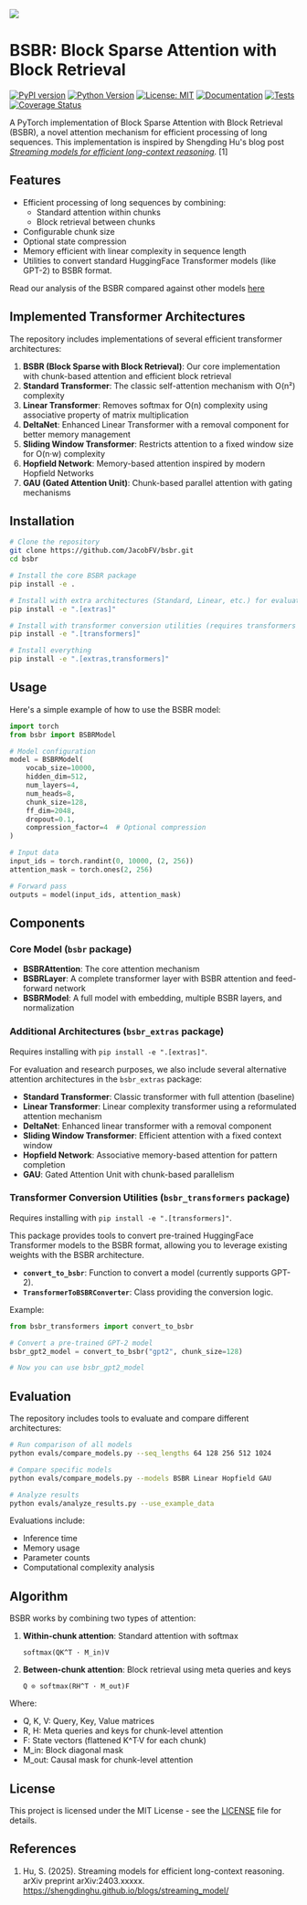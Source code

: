 ![](https://github.com/JacobFV/bsbr/bsbr_repo_cover.png)

# BSBR: Block Sparse Attention with Block Retrieval

[![PyPI version](https://badge.fury.io/py/bsbr.svg)](https://badge.fury.io/py/bsbr)
[![Python Version](https://img.shields.io/pypi/pyversions/bsbr.svg)](https://pypi.org/project/bsbr/)
[![License: MIT](https://img.shields.io/badge/License-MIT-yellow.svg)](https://opensource.org/licenses/MIT)
[![Documentation](https://github.com/JacobFV/bsbr/actions/workflows/docs.yml/badge.svg)](https://github.com/JacobFV/bsbr/actions/workflows/docs.yml)
[![Tests](https://github.com/JacobFV/bsbr/actions/workflows/tests.yml/badge.svg)](https://github.com/JacobFV/bsbr/actions/workflows/tests.yml)
[![Coverage Status](https://coveralls.io/repos/github/JacobFV/bsbr/badge.svg?branch=main)](https://coveralls.io/github/JacobFV/bsbr?branch=main)

A PyTorch implementation of Block Sparse Attention with Block Retrieval (BSBR), a novel attention mechanism for efficient processing of long sequences. This implementation is inspired by Shengding Hu's blog post [*Streaming models for efficient long-context reasoning*](https://shengdinghu.github.io/blogs/streaming_model/). [1]

## Features

- Efficient processing of long sequences by combining:
  - Standard attention within chunks
  - Block retrieval between chunks
- Configurable chunk size
- Optional state compression
- Memory efficient with linear complexity in sequence length
- Utilities to convert standard HuggingFace Transformer models (like GPT-2) to BSBR format.

Read our analysis of the BSBR compared against other models [here](https://github.com/JacobFV/bsbr/tree/main/blog.md)

## Implemented Transformer Architectures

The repository includes implementations of several efficient transformer architectures:

1. **BSBR (Block Sparse with Block Retrieval)**: Our core implementation with chunk-based attention and efficient block retrieval
2. **Standard Transformer**: The classic self-attention mechanism with O(n²) complexity
3. **Linear Transformer**: Removes softmax for O(n) complexity using associative property of matrix multiplication
4. **DeltaNet**: Enhanced Linear Transformer with a removal component for better memory management
5. **Sliding Window Transformer**: Restricts attention to a fixed window size for O(n·w) complexity
6. **Hopfield Network**: Memory-based attention inspired by modern Hopfield Networks
7. **GAU (Gated Attention Unit)**: Chunk-based parallel attention with gating mechanisms

## Installation

```bash
# Clone the repository
git clone https://github.com/JacobFV/bsbr.git
cd bsbr

# Install the core BSBR package
pip install -e .

# Install with extra architectures (Standard, Linear, etc.) for evaluations
pip install -e ".[extras]"

# Install with transformer conversion utilities (requires transformers library)
pip install -e ".[transformers]"

# Install everything
pip install -e ".[extras,transformers]"
```

## Usage

Here's a simple example of how to use the BSBR model:

```python
import torch
from bsbr import BSBRModel

# Model configuration
model = BSBRModel(
    vocab_size=10000,
    hidden_dim=512,
    num_layers=4,
    num_heads=8,
    chunk_size=128,
    ff_dim=2048,
    dropout=0.1,
    compression_factor=4  # Optional compression
)

# Input data
input_ids = torch.randint(0, 10000, (2, 256))
attention_mask = torch.ones(2, 256)

# Forward pass
outputs = model(input_ids, attention_mask)
```

## Components

### Core Model (`bsbr` package)

- **BSBRAttention**: The core attention mechanism
- **BSBRLayer**: A complete transformer layer with BSBR attention and feed-forward network
- **BSBRModel**: A full model with embedding, multiple BSBR layers, and normalization

### Additional Architectures (`bsbr_extras` package)

Requires installing with `pip install -e ".[extras]"`.

For evaluation and research purposes, we also include several alternative attention architectures in the `bsbr_extras` package:

- **Standard Transformer**: Classic transformer with full attention (baseline)
- **Linear Transformer**: Linear complexity transformer using a reformulated attention mechanism
- **DeltaNet**: Enhanced linear transformer with a removal component 
- **Sliding Window Transformer**: Efficient attention with a fixed context window
- **Hopfield Network**: Associative memory-based attention for pattern completion
- **GAU**: Gated Attention Unit with chunk-based parallelism

### Transformer Conversion Utilities (`bsbr_transformers` package)

Requires installing with `pip install -e ".[transformers]"`.

This package provides tools to convert pre-trained HuggingFace Transformer models to the BSBR format, allowing you to leverage existing weights with the BSBR architecture.

- **`convert_to_bsbr`**: Function to convert a model (currently supports GPT-2).
- **`TransformerToBSBRConverter`**: Class providing the conversion logic.

Example:
```python
from bsbr_transformers import convert_to_bsbr

# Convert a pre-trained GPT-2 model
bsbr_gpt2_model = convert_to_bsbr("gpt2", chunk_size=128)

# Now you can use bsbr_gpt2_model
```

## Evaluation

The repository includes tools to evaluate and compare different architectures:

```bash
# Run comparison of all models
python evals/compare_models.py --seq_lengths 64 128 256 512 1024

# Compare specific models
python evals/compare_models.py --models BSBR Linear Hopfield GAU

# Analyze results
python evals/analyze_results.py --use_example_data
```

Evaluations include:
- Inference time
- Memory usage
- Parameter counts
- Computational complexity analysis

## Algorithm

BSBR works by combining two types of attention:

1. **Within-chunk attention**: Standard attention with softmax
   ```
   softmax(QK^T · M_in)V
   ```

2. **Between-chunk attention**: Block retrieval using meta queries and keys
   ```
   Q ⊙ softmax(RH^T · M_out)F
   ```

Where:
- Q, K, V: Query, Key, Value matrices
- R, H: Meta queries and keys for chunk-level attention
- F: State vectors (flattened K^T·V for each chunk)
- M_in: Block diagonal mask
- M_out: Causal mask for chunk-level attention

## License

This project is licensed under the MIT License - see the [LICENSE](LICENSE) file for details.

## References

1. Hu, S. (2025). Streaming models for efficient long-context reasoning. arXiv preprint arXiv:2403.xxxxx. https://shengdinghu.github.io/blogs/streaming_model/
